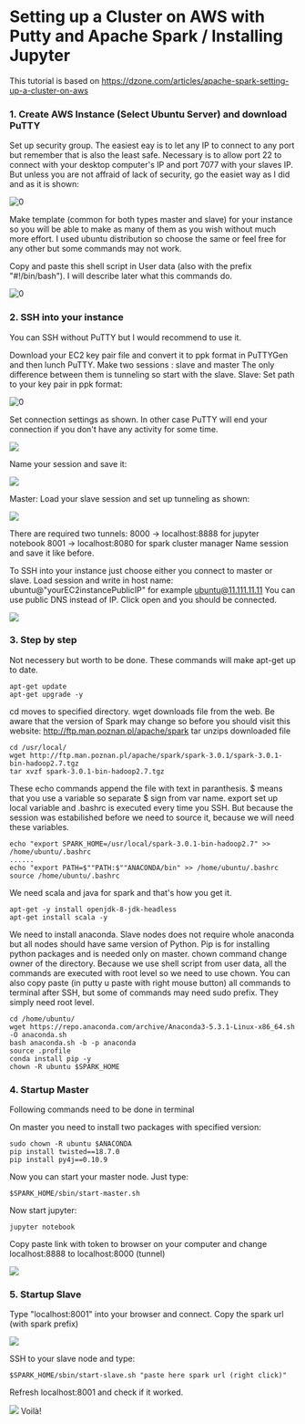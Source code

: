 # Setting up a Cluster on AWS with Putty and Apache Spark / Installing Jupyter



This tutorial is based on https://dzone.com/articles/apache-spark-setting-up-a-cluster-on-aws

### 1. Create AWS Instance (Select Ubuntu Server) and download PuTTY

Set up security group. The easiest eay is to let any IP to connect to any port but remember that is also the least safe.
Necessary is to allow port 22 to connect with your desktop computer's IP and port 7077 with your slaves IP. But unless you are not affraid of lack of security, go the easiet way as I did and as it is shown:

![0](https://github.com/Gwardii/MEiL-AWS/blob/main/pictures/awsSecurity.png)


Make template (common for both types master and slave) for your instance so you will be able to make as many of them as you wish without much more effort.
I used ubuntu distribution so choose the same or feel free for any other but some commands may not work.

Copy and paste this shell script in User data (also with the prefix "#!/bin/bash"). I will describe later what this commands do.

![0](https://github.com/Gwardii/MEiL-AWS/blob/main/pictures/awsBash.png)

### 2. SSH into your instance 

 You can SSH without PuTTY but I would recommend to use it.
 
 Download your EC2 key pair file and convert it to ppk format in PuTTYGen and then lunch PuTTY.
 Make two sessions : slave and master
 The only difference between them is tunneling so start with the slave.
 Slave:
 Set path to your key pair in ppk format:
 
![0](https://github.com/Gwardii/MEiL-AWS/blob/main/pictures/puttyAuth.png)

 Set connection settings as shown. In other case PuTTY will end your connection if you don't have any activity for some time.

![](https://github.com/Gwardii/MEiL-AWS/blob/main/pictures/puttyConnection.png)

Name your session and save it:

![](https://github.com/Gwardii/MEiL-AWS/blob/main/pictures/puttySlaveSession.png)

Master:
Load your slave session and set up tunneling as shown:

![](https://github.com/Gwardii/MEiL-AWS/blob/main/pictures/puttyTunneling.png)

There are required two tunnels:
   8000 -> localhost:8888 for jupyter notebook
   8001 -> localhost:8080 for spark cluster manager
Name session and save it like before.

To SSH into your instance just choose either you connect to master or slave. Load session and write in host name:
ubuntu@"yourEC2instancePublicIP" for example ubuntu@11.111.11.11
You can use public DNS instead of IP.
Click open and you should be connected.

![](https://github.com/Gwardii/MEiL-AWS/blob/main/pictures/puttyHostName.png)
### 3. Step by step

 Not necessery but worth to be done. These commands will make apt-get up to date.

```
apt-get update
apt-get upgrade -y
```

cd moves to specified directory.
wget downloads file from the web. Be aware that the version of Spark may change so before you should visit this website:
http://ftp.man.poznan.pl/apache/spark
tar unzips downloaded file

```
cd /usr/local/
wget http://ftp.man.poznan.pl/apache/spark/spark-3.0.1/spark-3.0.1-bin-hadoop2.7.tgz
tar xvzf spark-3.0.1-bin-hadoop2.7.tgz
```

These echo commands append the file with text in paranthesis. $ means that you use a variable so separate $ sign from var name.
export set up local variable and .bashrc is executed every time you SSH.
But because the session was estabilished before we need to source it, because we will need these variables.
```
echo "export SPARK_HOME=/usr/local/spark-3.0.1-bin-hadoop2.7" >> /home/ubuntu/.bashrc
......
echo "export PATH=$""PATH:$""ANACONDA/bin" >> /home/ubuntu/.bashrc
source /home/ubuntu/.bashrc
```

We need scala and java for spark and that's how you get it.

```
apt-get -y install openjdk-8-jdk-headless
apt-get install scala -y
```

We need to install anaconda. Slave nodes does not require whole anaconda but all nodes should have same version of Python.
Pip is for installing python packages and is needed only on master.
chown command change owner of the directory. Because we use shell script from user data, all the commands are executed with root level so we need to use chown.
You can also copy paste (in putty u paste with right mouse button) all commands to terminal after SSH, but some of commands may need sudo prefix. They simply need root level.

```
cd /home/ubuntu/
wget https://repo.anaconda.com/archive/Anaconda3-5.3.1-Linux-x86_64.sh -O anaconda.sh
bash anaconda.sh -b -p anaconda
source .profile
conda install pip -y
chown -R ubuntu $SPARK_HOME
```

### 4. Startup Master
Following commands need to be done in terminal

On master you need to install two packages with specified version:

```
sudo chown -R ubuntu $ANACONDA
pip install twisted==18.7.0
pip install py4j==0.10.9
```

Now you can start your master node. Just type:

```
$SPARK_HOME/sbin/start-master.sh

```
Now start jupyter:

```
jupyter notebook
```

Copy paste link with token to browser on your computer and change localhost:8888 to localhost:8000 (tunnel)

![](https://github.com/Gwardii/MEiL-AWS/blob/main/pictures/jupyter.png)

### 5. Startup Slave

Type "localhost:8001" into your browser and connect.
Copy the spark url (with spark prefix)

![](https://github.com/Gwardii/MEiL-AWS/blob/main/pictures/sparkUrl.png)

SSH to your slave node and type:

```
$SPARK_HOME/sbin/start-slave.sh "paste here spark url (right click)"
```
Refresh localhost:8001 and check if it worked.

![](https://github.com/Gwardii/MEiL-AWS/blob/main/pictures/1-4000.png)
Voilà!

